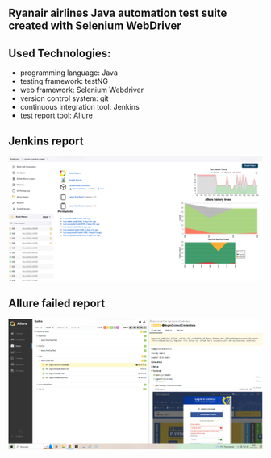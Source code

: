 ## Ryanair airlines Java automation test suite created with Selenium WebDriver
## Used Technologies:
* programming language: Java
* testing framework: testNG
* web framework: Selenium Webdriver
* version control system: git
* continuous integration tool: Jenkins
* test report tool: Allure

## Jenkins report
![Alt text](jenkins_reports.PNG "jenkins reports")
## Allure failed report
![Alt text](jenkins_allure_failed_test.PNG "allure failed test")
